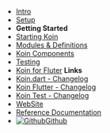 - [Intro](introduction)
- [Setup](setup/index)
- **Getting Started**
- [Starting Koin](getting-started/starting-koin)
- [Modules & Definitions](getting-started/modules-definitions)
- [Koin Components](getting-started/koin-components)
- [Testing](getting-started/testing)
- [Koin for Fluter](getting-started/koin-for-flutter)
**Links**
- [Koin.dart - Changelog](https://pub.dev/packages/koin#-changelog-tab-)
- [Koin Flutter - Changelog](https://pub.dev/packages/koin_flutter#-changelog-tab-)
- [Koin Test - Changelog](https://pub.dev/packages/koin_test#-changelog-tab-)
- [WebSite](http://koindart.dev/)
- [Reference Documentation](https://doc.insert-koin.io/)
- [![Github](https://icongram.jgog.in/simple/github.svg?color=808080&size=16)Github](https://github.com/pbissonho/koin.dart)
